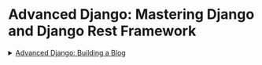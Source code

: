 # Advanced Django: Mastering Django and Django Rest Framework
<details>
    <summary>
        <a href="https://gist.github.com/pramdevgan/ae93db313e8ee8c942fe2135dbe0f27b" target="_blank">Advanced Django: Building a Blog
        </a>
    </summary>
    <details>
            <summary>
                <a href="https://gist.github.com/pramdevgan/4af9ca24720d3559485c1e9f72c8fe84" target="_blank">Week 1</a>
            </summary>
            <details>
                <summary> <a href="https://gist.github.com/pramdevgan/9dc4d5514a5aadcb647a39e49fecf9e2" target="_blank">Introduction to Django and Admin</a></summary>
                <ul>
                    <li><a href="https://gist.github.com/pramdevgan/bf5b6fb393b2eff97a836acf296a53c2" target="_blank">Connecting to GitHub</a></li>
                    <li><a href="https://gist.github.com/pramdevgan/a542c0fc4984dc7683dd6ca4604863a5" target="_blank">Introduction</a></li>
                    <li><a href="https://gist.github.com/pramdevgan/dbf2e9be0e4407567942d95b6c34f3dd" target="_blank">Project Setup</a></li>
                    <li><a href="https://gist.github.com/pramdevgan/e2b10c3464e21d90c2c3ea9ac09496cf" target="_blank">Codio Specific Setup</a></li>
                    <li><a href="https://gist.github.com/pramdevgan/0a399df3937357a72b1d329fd9dcadea" target="_blank">Project Migration</a></li>
                    <li><a href="https://gist.github.com/pramdevgan/c2dca3e89bf0b3e808f20e014dfe917b" target="_blank">Models</a></li>
                    <li><a href="https://gist.github.com/pramdevgan/594ddbb702558afe32277dbfa37333a0" target="_blank">Django Admin Quickstart</a></li>
                    <li><a href="https://gist.github.com/pramdevgan/b571af13c4f8bc23e2016166f9cb3abd" target="_blank">Launching the Blog</a></li>
                    <li><a href="https://gist.github.com/pramdevgan/6e2a73655cc058c954c4b9e9372076b4" target="_blank">Pushing to GitHub</a></li>
                    <li><a href="https://gist.github.com/pramdevgan/6c13fa7a828c6913100d92840428e5a8" target="_blank">Formative Assessment 1</a></li>
                    <li><a href="https://gist.github.com/pramdevgan/01b37d67720c4b8363ab8d21a4ebec5f" target="_blank">Formative Assessment 2</a></li>
                </ul>
            </details>
            <details>
                <summary> <a href="https://gist.github.com/pramdevgan/497bbafe44290867e0ccef92740edd86">Generic Relationship</a></summary>
                <ul>
                    <li><a href="https://gist.github.com/pramdevgan/eca7fc316ff9156cf8ed798319d236dc" target="_blank">Clone Blango Repo</a></li>
                    <li><a href="https://gist.github.com/pramdevgan/85f62d22c2988c099ced1f727a0284d6" target="_blank">Introduction</a></li>
                    <li><a href="https://gist.github.com/pramdevgan/847aa4de87ab1200f71708f731f27d16" target="_blank">contenttype</a></li>
                    <li><a href="https://gist.github.com/pramdevgan/ef1cbeca528396538c4adc21b3ed2130" target="_blank">Generic Relationship</a></li>
                    <li><a href="https://gist.github.com/pramdevgan/7dd01523908be7d68f807222a354538c" target="_blank">Reverse Generic Relationship</a></li>
                    <li><a href="https://gist.github.com/pramdevgan/e739fc98f1cfda5173558cd26ec7473c" target="_blank">Blango Project Updates</a></li>
                    <li><a href="https://gist.github.com/pramdevgan/3705f283797d0c4726bad2a3bfc082b8" target="_blank">Formative Assessment 1</a></li>
                    <li><a href="https://gist.github.com/pramdevgan/7e312465a50095a7241dade618ebd176" target="_blank">Formative Assessment 2</a></li>
                </ul>
            </details>
            <details>
                <summary> <a href="https://gist.github.com/pramdevgan/0958623ba4573568fae9aa831b89b58b">HTML Framework</a></summary>
                <ul>
                    <li><a href="https://gist.github.com/pramdevgan/ecdc3e6c9acd63eedf07bce8d5078087">Introduction</a></li>
                    <li><a href="https://gist.github.com/pramdevgan/96705d3e908fa55a0da13568856bc008">Bootstrap Setup</a></li>
                    <li><a href="https://gist.github.com/pramdevgan/5d733c9a39eea155ca4af95c999b2292">Bootstrap Components 1</a></li>
                    <li><a href="https://gist.github.com/pramdevgan/b128396ee605b5e03338960499e78aaa">Bootstrap Components 2</a></li>
                    <li><a href="https://gist.github.com/pramdevgan/030e64ad5339a58c40a7ffd821bad4b1">Grid and Container System 1</a></li>
                    <li><a href="https://gist.github.com/pramdevgan/f69fee49e7ced2ac7d5802d7bbcb0232">Grid and Container System 2</a></li>
                    <li><a href="https://gist.github.com/pramdevgan/db5b5a1e960918586b3255ab9bdf53fa">Pushing to GitHub</a></li>
                    <li><a href="https://gist.github.com/pramdevgan/4a3ad17112f1c9e14f9fc612d5bcf1d8">Formative Assessment 1</a></li>
                    <li><a href="https://gist.github.com/pramdevgan/6704d5bd5c1b5e6b50084be48f0ca69f">Formative Assessment 2</a></li>
                </ul>
            </details>
            <details>
                <summary> <a href="https://gist.github.com/pramdevgan/28ee7f464a2c009a962cd10aa96b00b2">Custom Filters</a></summary>
                <h1>Learning Objectives</h1>
                <ul style="line-height: 18px; list-style-type: square; color: red ">
                    <li>Use built-in filters in a Django template</li>
                    <li>Create custom template tags for the posts</li>
                    <li>Create a custom filter and add it to a template</li>
                    <li>Render text safe to increase the security of the blog</li>
                    <li>Pass an argument to a filter</li>
                </ul>
                <ul>
                    <li><a href="https://gist.github.com/pramdevgan/1d00b393517330178959813d0f8ca805">Custom Filters</a></li>
                    <li><a href="https://gist.github.com/pramdevgan/20f8067981d7e415b7171f87b88158b1">Simple Filter</a></li>
                    <li><a href="https://gist.github.com/pramdevgan/d33a48ae2bee7de9104d9e8766b40f6c">Safe Text</a></li>
                    <li><a href="https://gist.github.com/pramdevgan/f5d4bd259494eec4882062ed7e62d7fa">Filters with Arguments</a></li>
                    <li><a href="https://gist.github.com/pramdevgan/91992b43c321253ba81520c07db2c2f9">Formative Assessment 1</a></li>
                    <li><a href="https://gist.github.com/pramdevgan/7178338a4641b048b68d2999c333c228">Formative Assessment 2</a></li>
                </ul>
            </details>
            <details>
                <summary> <a href="">Custom Template Tags</a></summary>
            </details>
    </details>
    <details>
            <summary>
                <a href="#">Week 2</a>
            </summary>
    </details>
    <details>
            <summary>
                <a href="#">Week 3</a>
            </summary>
    </details>
    <details>
            <summary>
                <a href="#">Week 4</a>
            </summary>
    </details>
</details>

